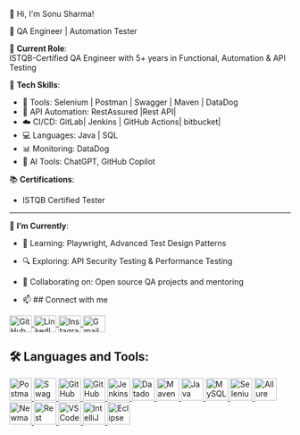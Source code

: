 👋 Hi, I'm Sonu Sharma!

🧪  QA Engineer | Automation Tester 

💼 **Current Role**:  
ISTQB-Certified QA Engineer with 5+ years in Functional, Automation & API Testing

📌 **Tech Skills**:
- 🚀 Tools: Selenium | Postman | Swagger | Maven | DataDog
- 📡 API Automation: RestAssured |Rest API| 
- ☁️ CI/CD: GitLab| Jenkins | GitHub Actions| bitbucket|
- 💻 Languages: Java | SQL
- 📊 Monitoring: DataDog 
- 🧠 AI Tools: ChatGPT, GitHub Copilot

📚 **Certifications**:
- ISTQB Certified Tester
---
🎯 **I’m Currently**:
- 📖 Learning: Playwright, Advanced Test Design Patterns
- 🔍 Exploring: API Security Testing & Performance Testing
- 🤝 Collaborating on: Open source QA projects and mentoring

- 📫 ## Connect with me
<p align="left">
  <a href="https://github.com/sonu12091995" target="_blank">
    <img align="center" src="https://cdn.jsdelivr.net/npm/simple-icons@v3/icons/github.svg" alt="GitHub" height="30" width="40" />
  </a>
  <a href="https://www.linkedin.com/in/sonu-sharma-697baa238/" target="_blank">
    <img align="center" src="https://cdn.jsdelivr.net/npm/simple-icons@v3/icons/linkedin.svg" alt="LinkedIn" height="30" width="40" />
  </a>
  <a href="https://www.instagram.com/schin_sharma_12?igsh=ZWRlbTA0eWthczM2&utm_source=qr" target="_blank">
    <img align="center" src="https://cdn.jsdelivr.net/npm/simple-icons@v3/icons/instagram.svg" alt="Instagram" height="30" width="40" />
  </a>
  <a href="mailto:sonu735700@gmail.com" target="_blank">
    <img align="center" src="https://cdn.jsdelivr.net/npm/simple-icons@v3/icons/gmail.svg" alt="Gmail" height="30" width="40" />
  </a>
</p>

## 🛠️ Languages and Tools:

<p align="left">
  <!-- Postman -->
  <a href="https://www.postman.com/" target="_blank" rel="noreferrer">
    <img src="https://www.vectorlogo.zone/logos/getpostman/getpostman-icon.svg" alt="Postman" width="40" height="40"/>
  </a>
  
  <!-- Swagger -->
  <a href="https://swagger.io/" target="_blank" rel="noreferrer">
    <img src="https://static-00.iconduck.com/assets.00/swagger-icon-512x512-eki6d1hz.png" alt="Swagger" width="40" height="40"/>
  </a>

  <!-- GitHub -->
  <a href="https://github.com/" target="_blank" rel="noreferrer">
    <img src="https://cdn.jsdelivr.net/gh/devicons/devicon/icons/github/github-original.svg" alt="GitHub" width="40" height="40"/>
  </a>

  <!-- GitHub Copilot -->
  <a href="https://github.com/features/copilot" target="_blank" rel="noreferrer">
    <img src="https://avatars.githubusercontent.com/u/96310406?s=200&v=4" alt="GitHub Copilot" width="40" height="40"/>
  </a>

  <!-- Jenkins -->
  <a href="https://www.jenkins.io/" target="_blank" rel="noreferrer">
    <img src="https://www.vectorlogo.zone/logos/jenkins/jenkins-icon.svg" alt="Jenkins" width="40" height="40"/>
  </a>

  <!-- Datadog -->
  <a href="https://www.datadoghq.com/" target="_blank" rel="noreferrer">
    <img src="https://www.vectorlogo.zone/logos/datadoghq/datadoghq-icon.svg" alt="Datadog" width="40" height="40"/>
  </a>

  <!-- Maven -->
  <a href="https://maven.apache.org/" target="_blank" rel="noreferrer">
    <img src="https://upload.wikimedia.org/wikipedia/commons/5/52/Apache_Maven_logo.svg" alt="Maven" width="40" height="40"/>
  </a>

  <!-- Java -->
  <a href="https://www.java.com/" target="_blank" rel="noreferrer">
    <img src="https://cdn.jsdelivr.net/gh/devicons/devicon/icons/java/java-original.svg" alt="Java" width="40" height="40"/>
  </a>

  <!-- MySQL Workbench -->
  <a href="https://www.mysql.com/products/workbench/" target="_blank" rel="noreferrer">
    <img src="https://seeklogo.com/images/M/mysql-workbench-logo-DC5F5B2230-seeklogo.com.png" alt="MySQL Workbench" width="40" height="40"/>
  </a>

  <!-- Selenium -->
  <a href="https://www.selenium.dev/" target="_blank" rel="noreferrer">
    <img src="https://www.vectorlogo.zone/logos/selenium/selenium-icon.svg" alt="Selenium" width="40" height="40"/>
  </a>

  <!-- Allure Report -->
  <a href="https://docs.qameta.io/allure/" target="_blank" rel="noreferrer">
    <img src="https://avatars.githubusercontent.com/u/5879127?s=200&v=4" alt="Allure" width="40" height="40"/>
  </a>

  <!-- Newman -->
  <a href="https://www.npmjs.com/package/newman" target="_blank" rel="noreferrer">
    <img src="https://avatars.githubusercontent.com/u/10251060?s=200&v=4" alt="Newman" width="40" height="40"/>
  </a>

  <!-- Rest Assured -->
  <a href="https://rest-assured.io/" target="_blank" rel="noreferrer">
    <img src="https://avatars.githubusercontent.com/u/19369327?s=200&v=4" alt="Rest Assured" width="40" height="40"/>
  </a>

  <!-- VS Code -->
  <a href="https://code.visualstudio.com/" target="_blank" rel="noreferrer">
    <img src="https://cdn.jsdelivr.net/gh/devicons/devicon/icons/vscode/vscode-original.svg" alt="VS Code" width="40" height="40"/>
  </a>

  <!-- IntelliJ -->
  <a href="https://www.jetbrains.com/idea/" target="_blank" rel="noreferrer">
    <img src="https://cdn.jsdelivr.net/gh/devicons/devicon/icons/intellij/intellij-original.svg" alt="IntelliJ IDEA" width="40" height="40"/>
  </a>

  <!-- Eclipse -->
  <a href="https://www.eclipse.org/ide/" target="_blank" rel="noreferrer">
    <img src="https://upload.wikimedia.org/wikipedia/commons/d/d0/Eclipse-Luna-Logo.png" alt="Eclipse" width="40" height="40"/>
  </a>
</p>


